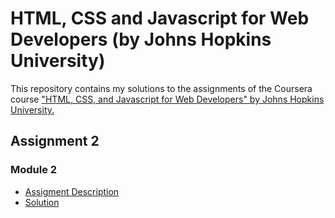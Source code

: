 # HTML, CSS and Javascript for Web Developers (by Johns Hopkins University)
This repository contains my solutions to the assignments of the Coursera course ["HTML, CSS, and Javascript for Web Developers" by Johns Hopkins University.](https://www.coursera.org/learn/html-css-javascript-for-web-developers)
## Assignment 2
### Module 2
- [Assigment Description](https://github.com/jhu-ep-coursera/fullstack-course4/blob/master/assignments/assignment2/Assignment-2.md)
- [Solution](https://ayanabhabatabyal.github.io/coursera_test.github.io/module2_sol/Assignment-2.html)
